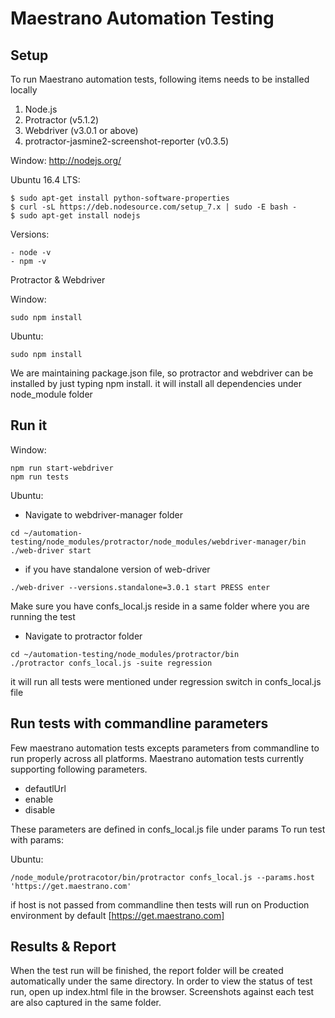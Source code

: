 # Maestrano Automation Testing

## Setup

To run Maestrano automation tests, following items needs to be installed locally

1. Node.js 
2. Protractor (v5.1.2)
3. Webdriver  (v3.0.1 or above)
4. protractor-jasmine2-screenshot-reporter (v0.3.5)

Window:
http://nodejs.org/

Ubuntu 16.4 LTS:

```
$ sudo apt-get install python-software-properties
$ curl -sL https://deb.nodesource.com/setup_7.x | sudo -E bash -
$ sudo apt-get install nodejs
```

Versions:

```
- node -v
- npm -v
```

Protractor & Webdriver

Window:

```
sudo npm install
```

Ubuntu:

```
sudo npm install
```

We are maintaining package.json file, so protractor and webdriver can be installed by 
just typing npm install. it will install all dependencies under node_module folder


## Run it

Window:

```
npm run start-webdriver
npm run tests
```

Ubuntu:

- Navigate to webdriver-manager folder

```
cd ~/automation-testing/node_modules/protractor/node_modules/webdriver-manager/bin
./web-driver start
```  

- if you have standalone version of web-driver

```
./web-driver --versions.standalone=3.0.1 start PRESS enter
```

Make sure you have confs_local.js reside in a same folder where you are running the test

- Navigate to protractor folder

```
cd ~/automation-testing/node_modules/protractor/bin
./protractor confs_local.js -suite regression
```

it will run all tests were mentioned under regression switch in confs_local.js file


## Run tests with commandline parameters

Few maestrano automation tests excepts parameters from commandline to run properly across all platforms.
Maestrano automation tests currently supporting following parameters.

- defautlUrl
- enable
- disable

These parameters are defined in confs_local.js file under params
To run test with params:

Ubuntu: 

```
/node_module/protracotor/bin/protractor confs_local.js --params.host 'https://get.maestrano.com'
```

if host is not passed from commandline then tests will run on Production environment by default 
[https://get.maestrano.com]
 

## Results & Report

When the test run will be finished, the report folder will be created automatically under the same directory.
In order to view the status of test run, open up index.html file in the browser. Screenshots against each test
are also captured in the same folder.
